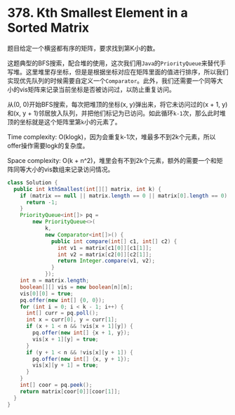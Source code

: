 # 378. Kth Smallest Element in a Sorted Matrix

题目给定一个横竖都有序的矩阵，要求找到第K小的数。

这题典型的BFS搜索，配合堆的使用，这次我们用`Java`的`PriorityQueue`来替代手写堆。这里堆里存坐标，但是是根据坐标对应在矩阵里面的值进行排序，所以我们实现优先队列的时候需要自定义一个`Comparator`。此外，我们还需要一个同等大小的vis矩阵来记录当前坐标是否被访问过，以防止重复访问。

从(0, 0)开始BFS搜索，每次把堆顶的坐标(x, y)弹出来，将它未访问过的(x + 1, y)和(x, y + 1)邻居放入队列，并把他们标记为已访问。如此循环`k-1`次，那么此时堆顶的坐标就是这个矩阵里第`k`小的元素了。

Time complexity: O(klogk)，因为会重复k-1次，堆最多不到2k个元素，所以offer操作需要logk的复杂度。

Space complexity: O(k + n^2)，堆里会有不到2k个元素，额外的需要一个和矩阵同等大小的vis数组来记录访问情况。

```java
class Solution {
  public int kthSmallest(int[][] matrix, int k) {
    if (matrix == null || matrix.length == 0 || matrix[0].length == 0) {
      return -1;
    }
    PriorityQueue<int[]> pq =
        new PriorityQueue<>(
            k,
            new Comparator<int[]>() {
              public int compare(int[] c1, int[] c2) {
                int v1 = matrix[c1[0]][c1[1]];
                int v2 = matrix[c2[0]][c2[1]];
                return Integer.compare(v1, v2);
              }
            });
    int n = matrix.length;
    boolean[][] vis = new boolean[n][n];
    vis[0][0] = true;
    pq.offer(new int[] {0, 0});
    for (int i = 0; i < k - 1; i++) {
      int[] curr = pq.poll();
      int x = curr[0], y = curr[1];
      if (x + 1 < n && !vis[x + 1][y]) {
        pq.offer(new int[] {x + 1, y});
        vis[x + 1][y] = true;
      }
      if (y + 1 < n && !vis[x][y + 1]) {
        pq.offer(new int[] {x, y + 1});
        vis[x][y + 1] = true;
      }
    }
    int[] coor = pq.peek();
    return matrix[coor[0]][coor[1]];
  }
}
```
